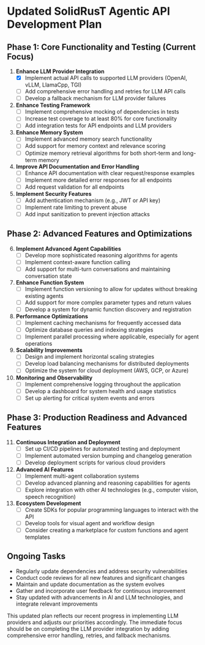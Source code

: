 # Updated SolidRusT Agentic API Development Plan

## Phase 1: Core Functionality and Testing (Current Focus)

1. **Enhance LLM Provider Integration**
   - [x] Implement actual API calls to supported LLM providers (OpenAI, vLLM, LlamaCpp, TGI)
   - [ ] Add comprehensive error handling and retries for LLM API calls
   - [ ] Develop a fallback mechanism for LLM provider failures

2. **Enhance Testing Framework**
   - [ ] Implement comprehensive mocking of dependencies in tests
   - [ ] Increase test coverage to at least 80% for core functionality
   - [ ] Add integration tests for API endpoints and LLM providers

3. **Enhance Memory System**
   - [ ] Implement advanced memory search functionality
   - [ ] Add support for memory context and relevance scoring
   - [ ] Optimize memory retrieval algorithms for both short-term and long-term memory

4. **Improve API Documentation and Error Handling**
   - [ ] Enhance API documentation with clear request/response examples
   - [ ] Implement more detailed error responses for all endpoints
   - [ ] Add request validation for all endpoints

5. **Implement Security Features**
   - [ ] Add authentication mechanism (e.g., JWT or API key)
   - [ ] Implement rate limiting to prevent abuse
   - [ ] Add input sanitization to prevent injection attacks

## Phase 2: Advanced Features and Optimizations

6. **Implement Advanced Agent Capabilities**
   - [ ] Develop more sophisticated reasoning algorithms for agents
   - [ ] Implement context-aware function calling
   - [ ] Add support for multi-turn conversations and maintaining conversation state

7. **Enhance Function System**
   - [ ] Implement function versioning to allow for updates without breaking existing agents
   - [ ] Add support for more complex parameter types and return values
   - [ ] Develop a system for dynamic function discovery and registration

8. **Performance Optimizations**
   - [ ] Implement caching mechanisms for frequently accessed data
   - [ ] Optimize database queries and indexing strategies
   - [ ] Implement parallel processing where applicable, especially for agent operations

9. **Scalability Improvements**
   - [ ] Design and implement horizontal scaling strategies
   - [ ] Develop load balancing mechanisms for distributed deployments
   - [ ] Optimize the system for cloud deployment (AWS, GCP, or Azure)

10. **Monitoring and Observability**
    - [ ] Implement comprehensive logging throughout the application
    - [ ] Develop a dashboard for system health and usage statistics
    - [ ] Set up alerting for critical system events and errors

## Phase 3: Production Readiness and Advanced Features

11. **Continuous Integration and Deployment**
    - [ ] Set up CI/CD pipelines for automated testing and deployment
    - [ ] Implement automated version bumping and changelog generation
    - [ ] Develop deployment scripts for various cloud providers

12. **Advanced AI Features**
    - [ ] Implement multi-agent collaboration systems
    - [ ] Develop advanced planning and reasoning capabilities for agents
    - [ ] Explore integration with other AI technologies (e.g., computer vision, speech recognition)

13. **Ecosystem Development**
    - [ ] Create SDKs for popular programming languages to interact with the API
    - [ ] Develop tools for visual agent and workflow design
    - [ ] Consider creating a marketplace for custom functions and agent templates

## Ongoing Tasks

- Regularly update dependencies and address security vulnerabilities
- Conduct code reviews for all new features and significant changes
- Maintain and update documentation as the system evolves
- Gather and incorporate user feedback for continuous improvement
- Stay updated with advancements in AI and LLM technologies, and integrate relevant improvements

This updated plan reflects our recent progress in implementing LLM providers and adjusts our priorities accordingly. The immediate focus should be on completing the LLM provider integration by adding comprehensive error handling, retries, and fallback mechanisms.
